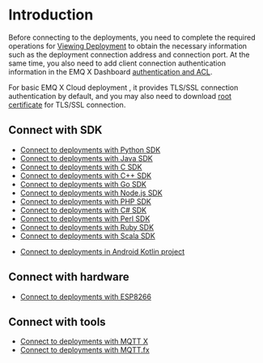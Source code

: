 # Introduction

Before connecting to the deployments, you need to complete the required operations for [Viewing Deployment](../deployments/view_deployment.md) to obtain the necessary information such as the deployment connection address and connection port. At the same time, you also need to add client connection authentication information in the EMQ X Dashboard [authentication and ACL](../deployments/auth_and_acl.md).

For basic EMQ X Cloud deployment , it provides TLS/SSL connection authentication by default, and you may also need to download [root certificate](https://static.emqx.net/data/cn.emqx.cloud-ca.crt) for TLS/SSL connection.

## Connect with SDK

* [Connect to deployments with Python SDK](python_sdk.md)
* [Connect to deployments with Java SDK](java_sdk.md)
* [Connect to deployments with C SDK](c_sdk.md)
* [Connect to deployments with C++ SDK](cpp_sdk.md)
* [Connect to deployments with Go SDK](golang_sdk.md)
* [Connect to deployments with Node.js SDK](nodejs_sdk.md)
* [Connect to deployments with PHP SDK](php_sdk.md)
* [Connect to deployments with C# SDK](c_sharp_sdk.md)
* [Connect to deployments with Perl SDK](perl_sdk.md)
* [Connect to deployments with Ruby SDK](ruby_sdk.md)
* [Connect to deployments with Scala SDK](scala_sdk.md)
<!-- * [Connect to deployments with WebSocket](https://www.emqx.com/en/blog/connect-to-mqtt-broker-with-websocket) -->
* [Connect to deployments in Android Kotlin project](https://www.emqx.com/en/blog/android-connects-mqtt-using-kotlin)
<!-- * [Connect to deployments in Electron project](https://www.emqx.com/en/blog/how-to-use-mqtt-in-electron) -->
<!-- * [Connect to deployments in Vue project](https://www.emqx.com/en/blog/how-to-use-mqtt-in-vue) -->

## Connect with hardware
* [Connect to deployments with ESP8266](esp8266.md)

## Connect with tools

* [Connect to deployments with MQTT X](mqttx.md)
* [Connect to deployments with MQTT.fx](mqttfx.md)

